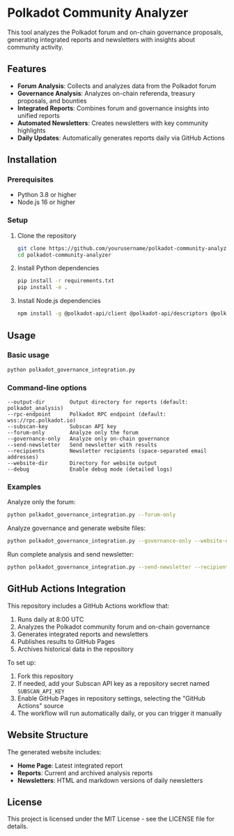 # Polkadot Community Analyzer

This tool analyzes the Polkadot forum and on-chain governance proposals, generating integrated reports and newsletters with insights about community activity.

## Features

- **Forum Analysis**: Collects and analyzes data from the Polkadot forum
- **Governance Analysis**: Analyzes on-chain referenda, treasury proposals, and bounties
- **Integrated Reports**: Combines forum and governance insights into unified reports
- **Automated Newsletters**: Creates newsletters with key community highlights
- **Daily Updates**: Automatically generates reports daily via GitHub Actions

## Installation

### Prerequisites

- Python 3.8 or higher
- Node.js 16 or higher

### Setup

1. Clone the repository
   ```bash
   git clone https://github.com/yourusername/polkadot-community-analyzer.git
   cd polkadot-community-analyzer
   ```

2. Install Python dependencies
   ```bash
   pip install -r requirements.txt
   pip install -e .
   ```

3. Install Node.js dependencies
   ```bash
   npm install -g @polkadot-api/client @polkadot-api/descriptors @polkadot-api/ws-provider @polkadot-api/polkadot-sdk-compat @polkadot-api/sdk-governance
   ```

## Usage

### Basic usage

```bash
python polkadot_governance_integration.py
```

### Command-line options

```
--output-dir        Output directory for reports (default: polkadot_analysis)
--rpc-endpoint      Polkadot RPC endpoint (default: wss://rpc.polkadot.io)
--subscan-key       Subscan API key
--forum-only        Analyze only the forum
--governance-only   Analyze only on-chain governance
--send-newsletter   Send newsletter with results
--recipients        Newsletter recipients (space-separated email addresses)
--website-dir       Directory for website output
--debug             Enable debug mode (detailed logs)
```

### Examples

Analyze only the forum:
```bash
python polkadot_governance_integration.py --forum-only
```

Analyze governance and generate website files:
```bash
python polkadot_governance_integration.py --governance-only --website-dir docs
```

Run complete analysis and send newsletter:
```bash
python polkadot_governance_integration.py --send-newsletter --recipients user@example.com user2@example.com
```

## GitHub Actions Integration

This repository includes a GitHub Actions workflow that:

1. Runs daily at 8:00 UTC
2. Analyzes the Polkadot community forum and on-chain governance
3. Generates integrated reports and newsletters
4. Publishes results to GitHub Pages
5. Archives historical data in the repository

To set up:

1. Fork this repository
2. If needed, add your Subscan API key as a repository secret named `SUBSCAN_API_KEY`
3. Enable GitHub Pages in repository settings, selecting the "GitHub Actions" source
4. The workflow will run automatically daily, or you can trigger it manually

## Website Structure

The generated website includes:

- **Home Page**: Latest integrated report
- **Reports**: Current and archived analysis reports
- **Newsletters**: HTML and markdown versions of daily newsletters

## License

This project is licensed under the MIT License - see the LICENSE file for details.